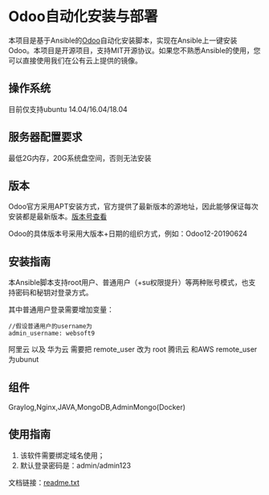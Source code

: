 # Odoo自动化安装与部署

本项目是基于Ansible的[Odoo](https://www.odoo.com//)自动化安装脚本，实现在Ansible上一键安装Odoo。本项目是开源项目，支持MIT开源协议。如果您不熟悉Ansible的使用，您可以直接使用我们在公有云上提供的镜像。

## 操作系统

目前仅支持ubuntu 14.04/16.04/18.04

## 服务器配置要求

最低2G内存，20G系统盘空间，否则无法安装

## 版本

Odoo官方采用APT安装方式，官方提供了最新版本的源地址，因此能够保证每次安装都是最新版本。[版本号查看](https://www.odoo.com/zh_CN/page/download)

Odoo的具体版本号采用大版本+日期的组织方式，例如：Odoo12-20190624


## 安装指南

本Ansible脚本支持root用户、普通用户（+su权限提升）等两种账号模式，也支持密码和秘钥对登录方式。

其中普通用户登录需要增加变量：

~~~
//假设普通用户的username为
admin_username: websoft9
~~~

阿里云 以及 华为云 需要把 remote_user 改为 root
腾讯云 和AWS remote_user为ubunut

## 组件
Graylog,Nginx,JAVA,MongoDB,AdminMongo(Docker)

## 使用指南

1. 该软件需要绑定域名使用；
2. 默认登录密码是：admin/admin123

文档链接：[readme.txt](readme.txt)
